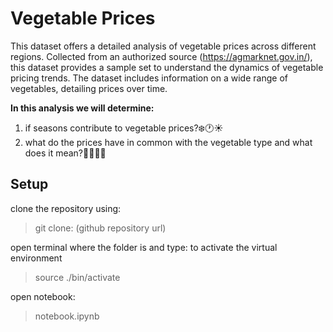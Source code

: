 # Vegetable Prices

This dataset offers a detailed analysis of vegetable prices across different regions. Collected from an authorized source (https://agmarknet.gov.in/), this dataset provides a sample set to understand the dynamics of vegetable pricing trends. The dataset includes information on a wide range of vegetables, detailing prices over time.


**In this analysis we will determine:**

1) if seasons contribute to vegetable prices?❄️🕐☀️
2) what do the prices have in common with the vegetable type and what does it mean?🥑🔼🔽🌽

## Setup

clone the repository using:
> git clone: (github repository url)

open terminal where the folder is and type:
to activate the virtual environment
 > source ./bin/activate

open notebook:
> notebook.ipynb
